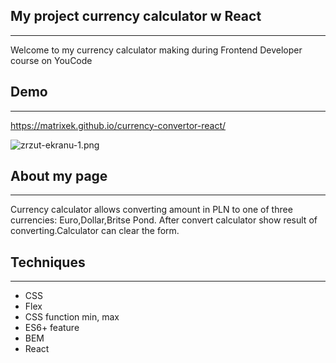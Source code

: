 ## My project currency calculator w React
---

Welcome to my currency calculator making during Frontend Developer course on YouCode

## Demo
---

https://matrixek.github.io/currency-convertor-react/

![zrzut-ekranu-1.png](https://i.postimg.cc/L6S0KHGM/Bez-tytu-u.png)

## About my page
---
Currency calculator allows converting amount in PLN to one of three currencies: Euro,Dollar,Britse Pond. After convert calculator show result of converting.Calculator can clear the form.

## Techniques
---
- CSS
- Flex
- CSS function min, max
- ES6+ feature
- BEM
- React
